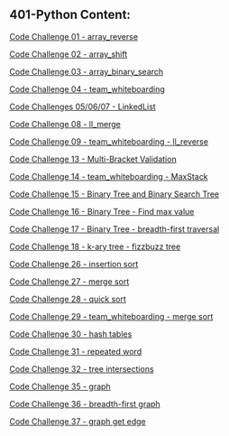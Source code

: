
## 401-Python Content:

[Code Challenge 01 - array_reverse](dsna_py/challenges/cc_01_array_reverse/README.md)

[Code Challenge 02 - array_shift](dsna_py/challenges/cc_02_array_shift/README.md)

[Code Challenge 03 - array_binary_search](dsna_py/challenges/cc_03_array_binary_search/README.md)

[Code Challenge 04 - team_whiteboarding](dsna_py/challenges/cc_04_team_whiteboard/README.md)

[Code Challenges 05/06/07 - LinkedList](dsna_py/data_structures/cc_05_linked_list/README.md)

[Code Challenge 08 - ll_merge](dsna_py/challenges/cc_08_ll_merge/README.md)

[Code Challenge 09 - team_whiteboarding - ll_reverse](dsna_py/challenges/cc_09_team_whiteboard/README.md)

<!-- [Code Challenge 10 - Stacks and Queues](/py_dsna/401/data-structures/stacks_and_queues/README.md) -->

<!-- [Code Challenge 11 - Queue with Stacks](/py_dsna/401/challenges/queue_with_stacks/README.md) -->

<!-- [Code Challenge 12 - FIFO Animal Shelter](/py_dsna/401/challenges/queue_with_stacks/README.md) -->

[Code Challenge 13 - Multi-Bracket Validation](dsna_py/challenges/cc_13_multi_bracket_validation/README.md)

[Code Challenge 14 - team_whiteboarding - MaxStack](dsna_py/challenges/cc_14_team_whiteboard/README.md)

[Code Challenge 15 - Binary Tree and Binary Search Tree](dsna_py/data_structures/cc_15_tree/README.md)

[Code Challenge 16 - Binary Tree - Find max value](dsna_py/challenges/cc_16_binary_tree_find_max/README.md)

[Code Challenge 17 - Binary Tree - breadth-first traversal](dsna_py/challenges/cc_17_binary_tree_breadth_first/README.md)

[Code Challenge 18 - k-ary tree - fizzbuzz tree](dsna_py/challenges/fizz_buzz_tree/README.md)



[Code Challenge 26 - insertion sort](/dsna_py/challenges/cc_26_insertion_sort/README.md)

[Code Challenge 27 - merge sort](/dsna_py/challenges/cc_27_merge_sort/README.md)

[Code Challenge 28 - quick sort](/dsna_py/challenges/cc_28_quick_sort/README.md)

[Code Challenge 29 - team_whiteboarding - merge sort](/dsna_py/challenges/cc_29_team_whiteboard/README.md)

[Code Challenge 30 - hash tables](/dsna_py/data_structures/cc_30_hashtable/README.md)

[Code Challenge 31 - repeated word](/dsna_py/challenges/cc_31_repeated_word/README.md)

[Code Challenge 32 - tree intersections](/dsna_py/challenges/cc_32_tree_intersection/README.md)



[Code Challenge 35 - graph](https://github.com/vorSherer/DSnA_Py/blob/master/dsna_py/data_structures/cc_35_graph/README.md)

[Code Challenge 36 - breadth-first graph]()

[Code Challenge 37 - graph get edge]()
